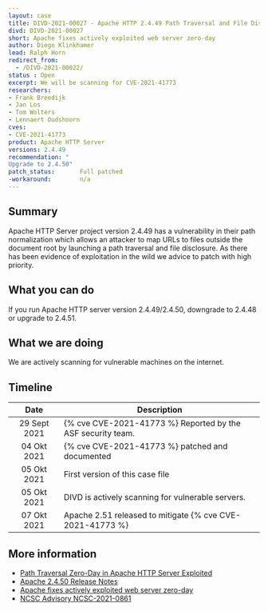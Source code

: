 ```yaml
---
layout: case
title: DIVD-2021-00027 - Apache HTTP 2.4.49 Path Traversal and File Disclosure
divd: DIVD-2021-00027
short: Apache fixes actively exploited web server zero-day
author: Diego Klinkhamer
lead: Ralph Horn
redirect_from:
  - /DIVD-2021-00022/
status : Open
excerpt: We will be scanning for CVE-2021-41773
researchers:
- Frank Breedijk
- Jan Los
- Tom Wolters
- Lennaert Oudshoorn
cves:
- CVE-2021-41773
product: Apache HTTP Server
versions: 2.4.49
recommendation: "
Upgrade to 2.4.50"
patch_status:	 	Full patched
-workaround:		n/a
---
```

## Summary

Apache HTTP Server project version 2.4.49 has a vulnerability in their path normalization which allows an attacker to map URLs to files outside the document root by launching a path traversal and file disclosure. As there has been evidence of exploitation in the wild we advice to patch with high priority.

## What you can do

If you run Apache HTTP server version 2.4.49/2.4.50, downgrade to 2.4.48 or upgrade to 2.4.51.

## What we are doing

We are actively scanning for vulnerable machines on the internet.

## Timeline

| Date | Description |
|:-----:|-------------|
| 29 Sept 2021 | {% cve CVE-2021-41773 %} Reported by the ASF security team. |
| 04 Okt 2021 | {% cve CVE-2021-41773 %} patched and documented |
| 05 Okt 2021 | First version of this case file  |
| 05 Okt 2021 | DIVD is actively scanning for vulnerable servers. |
| 07 Okt 2021 | Apache 2.51 released to mitigate {% cve CVE-2021-41773 %} |

## More information
* [Path Traversal Zero-Day in Apache HTTP Server Exploited](https://www.tenable.com/blog/cve-2021-41773-path-traversal-zero-day-in-apache-http-server-exploited)
* [Apache 2.4.50 Release Notes](https://downloads.apache.org/httpd/CHANGES_2.4.50)
* [Apache fixes actively exploited web server zero-day](https://therecord.media/apache-fixes-actively-exploited-web-server-zero-day/)
* [NCSC Advisory NCSC-2021-0861](https://advisories.ncsc.nl/advisory?id=NCSC-2021-0861)
